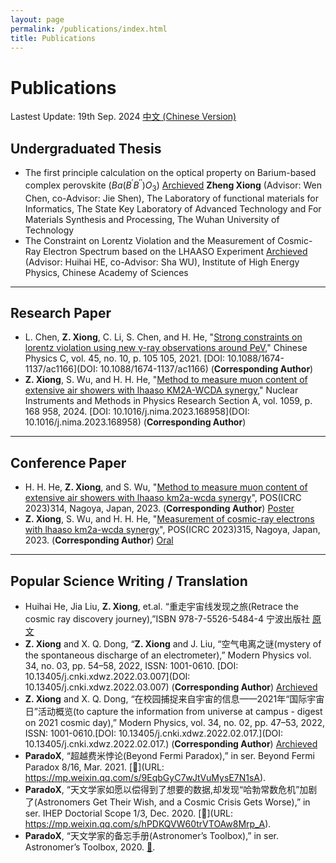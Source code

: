 ```yaml
---
layout: page
permalink: /publications/index.html
title: Publications
---
```

# Publications

Lastest Update: 19th Sep. 2024 [中文 (Chinese Version)](https://easel7.github.io/publications-zh/)

## Undergraduated Thesis

- The first principle calculation on the optical property on Barium-based complex perovskite ($Ba(B^{\prime}B^{\prime\prime})O_{3}$) [Archieved](https://github.com/easel7/easel7.github.io/blob/main/mypaper/thesis/BEng_Thesis.pdf) **Zheng Xiong** (Advisor: Wen Chen, co-Advisor: Jie Shen), The Laboratory of functional materials for Informatics, The State Key Laboratory of Advanced Technology and For Materials Synthesis and Processing, The Wuhan University of Technology
- The Constraint on Lorentz Violation and the Measurement of Cosmic-Ray Electron Spectrum based on the LHAASO Experiment [Archieved](https://easel7.github.io/blob/main/mypaper/thesis/Dissertation_PhD.pdf) (Advisor: Huihai HE, co-Advisor: Sha WU), Institute of High Energy Physics, Chinese Academy of Sciences

---

## Research Paper

- L. Chen, **Z. Xiong**, C. Li, S. Chen, and H. He, "[Strong constraints on lorentz violation using new γ-ray observations around PeV](https://easel7.github.io/blob/main/mypaper/journal/20210622_CPC.pdf)," Chinese Physics C, vol. 45, no. 10, p. 105 105, 2021. [DOI: 10.1088/1674-1137/ac1166](DOI: 10.1088/1674-1137/ac1166) (**Corresponding Author**)
- **Z. Xiong**, S. Wu, and H. H. He, "[Method to measure muon content of extensive air showers with lhaaso KM2A-WCDA synergy](https://easel7.github.io/blob/main/mypaper/journal/20231127_NIMA.pdf)," Nuclear Instruments and Methods in Physics Research Section A, vol. 1059, p. 168 958, 2024. [DOI: 10.1016/j.nima.2023.168958](DOI: 10.1016/j.nima.2023.168958) (**Corresponding Author**)

---

## Conference Paper

- H. H. He, **Z. Xiong**, and S. Wu, "[Method to measure muon content of extensive air showers with lhaaso km2a-wcda synergy](https://easel7.github.io/blob/main/mypaper/conference/ICRC2023_314.pdf)", POS(ICRC 2023)314, Nagoya, Japan, 2023. (**Corresponding Author**) [Poster](https://easel7.github.io/blob/main/mypaper/slides/Nagoya_Poster.pdf)
- **Z. Xiong**, S. Wu, and H. H. He, "[Measurement of cosmic-ray electrons with lhaaso km2a-wcda synergy](https://easel7.github.io/blob/main/mypaper/conference/ICRC2023_315.pdf)", POS(ICRC 2023)315,  Nagoya, Japan, 2023. (**Corresponding Author**) [Oral](https://easel7.github.io/blob/main/mypaper/slides/Nagoya_Oral.pdf)

---

## Popular Science Writing / Translation

- Huihai He, Jia Liu, **Z. Xiong**, et.al. “重走宇宙线发现之旅(Retrace the cosmic ray discovery journey),”ISBN 978-7-5526-5484-4 宁波出版社 [原文](https://easel7.github.io/blob/main/mypaper/misc/重走宇宙线发现之旅.pdf)
- **Z. Xiong** and X. Q. Dong, “**Z. Xiong** and J. Liu, “空气电离之谜(mystery of the spontaneous discharge of an electrometer),” Modern Physics vol. 34, no. 03, pp. 54–58, 2022, ISSN: 1001-0610. [DOI: 10.13405/j.cnki.xdwz.2022.03.007](DOI: 10.13405/j.cnki.xdwz.2022.03.007) (**Corresponding Author**) [Archieved](https://easel7.github.io/blob/main/mypaper/misc/重走宇宙线发现之旅.pdf)
- **Z. Xiong** and X. Q. Dong, “在校园捕捉来自宇宙的信息——2021年“国际宇宙日”活动概览(to capture the information from universe at campus - digest on 2021 cosmic day),” Modern Physics, vol. 34, no. 02, pp. 47–53, 2022, ISSN: 1001-0610.[DOI: 10.13405/j.cnki.xdwz.2022.02.017.](DOI: 10.13405/j.cnki.xdwz.2022.02.017.) (**Corresponding Author**) [Archieved](https://easel7.github.io/blob/main/mypaper/misc/空气电离之谜_熊峥.pdf)
- **ParadoX**, “超越费米悖论(Beyond Fermi Paradox),” in ser. Beyond Fermi Paradox 8/16, Mar. 2021. [🔗](URL: https://mp.weixin.qq.com/s/9EqbGyC7wJtVuMysE7N1sA).
- **ParadoX**, “天文学家如愿以偿得到了想要的数据,却发现“哈勃常数危机”加剧了(Astronomers Get Their Wish, and a Cosmic Crisis Gets Worse),” in ser. IHEP Doctorial Scope 1/3, Dec. 2020. [🔗](URL: https://mp.weixin.qq.com/s/hPDKQVW60trVTOAw8Mrp_A).
- **ParadoX**, “天文学家的备忘手册(Astronomer’s Toolbox),” in ser. Astronomer’s Toolbox, 2020. [🔗](URL:https://mp.weixin.qq.com/s/l0kYWIsxJZn-FotJNb-BAA).
